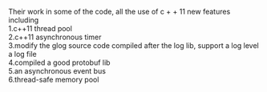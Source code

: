 
Their work in some of the code, all the use of c + + 11 new features<br> 
including<br> 
1.c++11 thread pool <br> 
2.c++11 asynchronous timer <br> 
3.modify the glog source code compiled after the log lib, support a log level a log file <br> 
4.compiled a good protobuf lib<br> 
5.an asynchronous event bus <br> 
6.thread-safe memory pool <br> 
 
